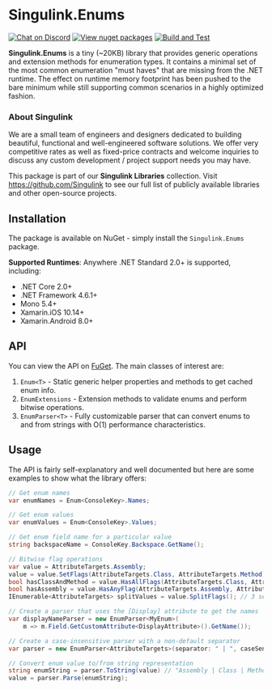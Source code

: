 # Singulink.Enums

[![Chat on Discord](https://img.shields.io/discord/906246067773923490)](https://discord.gg/EkQhJFsBu6)
[![View nuget packages](https://img.shields.io/nuget/v/Singulink.Enums.svg)](https://www.nuget.org/packages/Singulink.Enums/)
[![Build and Test](https://github.com/Singulink/Singulink.Enums/workflows/build%20and%20test/badge.svg)](https://github.com/Singulink/Singulink.Enums/actions?query=workflow%3A%22build+and+test%22)

**Singulink.Enums** is a tiny (~20KB) library that provides generic operations and extension methods for enumeration types. It contains a minimal set of the most common enumeration "must haves" that are missing from the .NET runtime. The effect on runtime memory footprint has been pushed to the bare minimum while still supporting common scenarios in a highly optimized fashion.

### About Singulink

We are a small team of engineers and designers dedicated to building beautiful, functional and well-engineered software solutions. We offer very competitive rates as well as fixed-price contracts and welcome inquiries to discuss any custom development / project support needs you may have.

This package is part of our **Singulink Libraries** collection. Visit https://github.com/Singulink to see our full list of publicly available libraries and other open-source projects.

## Installation

The package is available on NuGet - simply install the `Singulink.Enums` package.

**Supported Runtimes**: Anywhere .NET Standard 2.0+ is supported, including:
- .NET Core 2.0+
- .NET Framework 4.6.1+
- Mono 5.4+
- Xamarin.iOS 10.14+
- Xamarin.Android 8.0+

## API

You can view the API on [FuGet](https://www.fuget.org/packages/Singulink.Enums). The main classes of interest are:
1. `Enum<T>` - Static generic helper properties and methods to get cached enum info.
2. `EnumExtensions` - Extension methods to validate enums and perform bitwise operations.
3. `EnumParser<T>` - Fully customizable parser that can convert enums to and from strings with O(1) performance characteristics.

## Usage

The API is fairly self-explanatory and well documented but here are some examples to show what the library offers:

```c#
// Get enum names
var enumNames = Enum<ConsoleKey>.Names;

// Get enum values
var enumValues = Enum<ConsoleKey>.Values;

// Get enum field name for a particular value
string backspaceName = ConsoleKey.Backspace.GetName();

// Bitwise flag operations
var value = AttributeTargets.Assembly;
value = value.SetFlags(AttributeTargets.Class, AttributeTargets.Method);
bool hasClassAndMethod = value.HasAllFlags(AttributeTargets.Class, AttributeTargets.Method); // true
bool hasAssembly = value.HasAnyFlag(AttributeTargets.Assembly, AttributeTargets.Constructor); // true
IEnumerable<AttributeTargets> splitValues = value.SplitFlags(); // 3 separate flags split out

// Create a parser that uses the [Display] attribute to get the names
var displayNameParser = new EnumParser<MyEnum>(
    m => m.Field.GetCustomAttribute<DisplayAttribute>().GetName());

// Create a case-insensitive parser with a non-default separator
var parser = new EnumParser<AttributeTargets>(separator: " | ", caseSensitive: false);

// Convert enum value to/from string representation
string enumString = parser.ToString(value) // "Assembly | Class | Method"
value = parser.Parse(enumString);
```
